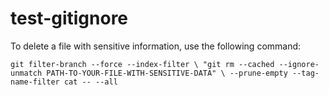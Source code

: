 # test-gitignore

To delete a file with sensitive information, use the following command:

`git filter-branch --force --index-filter \ "git rm --cached --ignore-unmatch PATH-TO-YOUR-FILE-WITH-SENSITIVE-DATA" \ --prune-empty --tag-name-filter cat -- --all`
